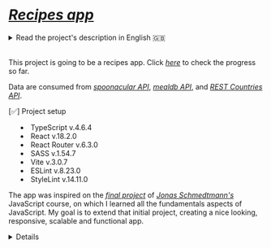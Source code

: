 # _[Recipes app](https://recipes-app-andersonfpcorrea.netlify.app/)_

<details>
<summary>Read the project's description in English 🇬🇧<summary><br />

This project is going to be a recipes app. Click _[here](https://recipes-app-andersonfpcorrea.netlify.app/)_ to check the progress so far.

Data are consumed from _[spoonacular API](https://spoonacular.com/food-api/)_, _[mealdb API](https://www.themealdb.com/api.php)_, and _[REST Countries API](https://restcountries.com/#rest-countries)_.

[✅] Project setup

- TypeScript v.4.6.4
- React v.18.2.0
- React Router v.6.3.0
- SASS v.1.54.7
- Vite v.3.0.7
- ESLint v.8.23.0
- StyleLint v.14.11.0

The app was inspired on the _[final project](https://forkify-v2.netlify.app/)_ of _[Jonas Schmedtmann's](https://github.com/jonasschmedtmann)_ JavaScript course, on which I learned all the fundamentals aspects of JavaScript. My goal is to extend that initial project, creating a nice looking, responsive, scalable and functional app.

<details>

<details>
<summary>Leia a descrição do projeto em português 🇧🇷<summary><br />

Este projeto será um app de receitas. Clique aqui _[aqui](https://recipes-app-andersonfpcorrea.netlify.app/)_ para conferir o progresso até o momento.

São consumidos dados das seguintes APIs: _[spoonacular API](https://spoonacular.com/food-api/)_, _[mealdb API](https://www.themealdb.com/api.php)_, e _[REST Countries API](https://restcountries.com/#rest-countries)_.

[✅] Project setup

- TypeScript v.4.6.4
- React v.18.2.0
- React Router v.6.3.0
- SASS v.1.54.7
- Vite v.3.0.7
- ESLint v.8.23.0
- StyleLint v.14.11.0

Este app foi baseado no _[projeto final](https://forkify-v2.netlify.app/)_ do curso de JavaScript de _[Jonas Schmedtmann's](https://github.com/jonasschmedtmann)_, no qual aprendi todos os aspectos fundamentais de JavaScript. Meu objetivo é extender o protótipo inicial, criando uma aplicação bonita, responsiva, escalável e útil.

<details>
